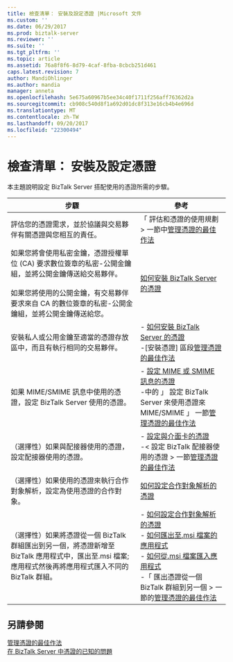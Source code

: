 ```yaml
---
title: 檢查清單： 安裝及設定憑證 |Microsoft 文件
ms.custom: ''
ms.date: 06/29/2017
ms.prod: biztalk-server
ms.reviewer: ''
ms.suite: ''
ms.tgt_pltfrm: ''
ms.topic: article
ms.assetid: 76a8f8f6-8d79-4caf-8fba-8cbcb251d461
caps.latest.revision: 7
author: MandiOhlinger
ms.author: mandia
manager: anneta
ms.openlocfilehash: 5e675a60967b5ee34c40f1711f256aff76362d2a
ms.sourcegitcommit: cb908c540d8f1a692d01dc8f313e16cb4b4e696d
ms.translationtype: MT
ms.contentlocale: zh-TW
ms.lasthandoff: 09/20/2017
ms.locfileid: "22300494"
---
```

# <a name="checklist-installing-and-configuring-certificates"></a>檢查清單： 安裝及設定憑證
本主題說明設定 BizTalk Server 搭配使用的憑證所需的步驟。  
  
|步驟|參考|  
|-----------|---------------|  
|評估您的憑證需求，並於協議與交易夥伴有關憑證與您相互的責任。|「 評估和憑證的使用規劃 > 一節中[管理憑證的最佳作法](~/technical-guides/best-practices-for-managing-certificates2.md)|  
|如果您將會使用私密金鑰，憑證授權單位 (CA) 要求數位簽章的私密-公開金鑰組，並將公開金鑰傳送給交易夥伴。<br /><br /> 如果您將使用的公開金鑰，有交易夥伴要求來自 CA 的數位簽章的私密-公開金鑰組，並將公開金鑰傳送給您。|[如何安裝 BizTalk Server 的憑證](~/technical-guides/how-to-install-certificates-for-biztalk-server.md)|  
|安裝私人或公用金鑰至適當的憑證存放區中，而且有執行相同的交易夥伴。|-   [如何安裝 BizTalk Server 的憑證](~/technical-guides/how-to-install-certificates-for-biztalk-server.md)<br />-[安裝憑證] 區段[管理憑證的最佳作法](~/technical-guides/best-practices-for-managing-certificates2.md)|  
|如果 MIME/SMIME 訊息中使用的憑證，設定 BizTalk Server 使用的憑證。|-   [設定 MIME 或 SMIME 訊息的憑證](../technical-guides/configuring-certificates-for-mime-or-smime-messages.md)<br />-中的 」 設定 BizTalk Server 來使用憑證來 MIME/SMIME 」 一節[管理憑證的最佳作法](~/technical-guides/best-practices-for-managing-certificates2.md)|  
|（選擇性）如果與配接器使用的憑證，設定配接器使用的憑證。|-   [設定與介面卡的憑證](~/technical-guides/configuring-certificates-with-adapters.md)<br />-< 設定 BizTalk 配接器使用的憑證 > 一節[管理憑證的最佳作法](~/technical-guides/best-practices-for-managing-certificates2.md)|  
|（選擇性）如果使用的憑證來執行合作對象解析，設定為使用憑證的合作對象。|[如何設定合作對象解析的憑證](~/technical-guides/how-to-configure-certificates-for-party-resolution.md)|  
|（選擇性）如果將憑證從一個 BizTalk 群組匯出到另一個，將憑證新增至 BizTalk 應用程式中，匯出至.msi 檔案; 應用程式然後再將應用程式匯入不同的 BizTalk 群組。|-   [如何設定合作對象解析的憑證](~/technical-guides/how-to-configure-certificates-for-party-resolution.md)<br />-   [如何匯出至.msi 檔案的應用程式](~/technical-guides/how-to-export-an-application-to-an-msi-file.md)<br />-   [如何從.msi 檔案匯入應用程式](~/technical-guides/how-to-import-an-application-from-an-msi-file.md)<br />-「 匯出憑證從一個 BizTalk 群組到另一個 > 一節的[管理憑證的最佳作法](~/technical-guides/best-practices-for-managing-certificates2.md)|  
  
## <a name="see-also"></a>另請參閱  
 [管理憑證的最佳作法](~/technical-guides/best-practices-for-managing-certificates2.md)   
 [在 BizTalk Server 中憑證的已知的問題](~/technical-guides/known-issues-with-certificates-in-biztalk-server.md)